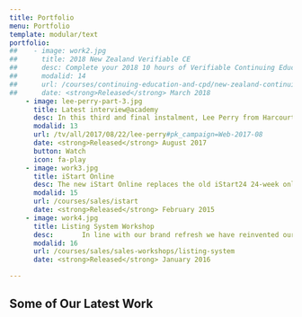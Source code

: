 ```yaml
---
title: Portfolio
menu: Portfolio
template: modular/text
portfolio:
##    - image: work2.jpg
##      title: 2018 New Zealand Verifiable CE
##      desc: Complete your 2018 10 hours of Verifiable Continuing Education online for $69 (inc. GST).
##      modalid: 14
##      url: /courses/continuing-education-and-cpd/new-zealand-continuing-education
##      date: <strong>Released</strong> March 2018
    - image: lee-perry-part-3.jpg
      title: Latest interview@academy
      desc: In this third and final instalment, Lee Perry from Harcourts Mandurah talks about his passion for team culture and how he 'bumps the lamp' when it comes to fostering the culture within the Harcourts Mandurah office.
      modalid: 13
      url: /tv/all/2017/08/22/lee-perry#pk_campaign=Web-2017-08
      date: <strong>Released</strong> August 2017
      button: Watch
      icon: fa-play
    - image: work3.jpg
      title: iStart Online
      desc: The new iStart Online replaces the old iStart24 24-week online program. We have refined and updated the new iStart making it faster and easier to complete.
      modalid: 15
      url: /courses/sales/istart
      date: <strong>Released</strong> February 2015
    - image: work4.jpg
      title: Listing System Workshop
      desc: ￼￼￼￼￼￼In line with our brand refresh we have reinvented our listing system and the products that sit within this range. Join us at the Academy to witness the transformation from the old to the new listing system and learn how to implement the new products into your business.
      modalid: 16
      url: /courses/sales/sales-workshops/listing-system
      date: <strong>Released</strong> January 2016

---
```


## Some of Our Latest Work
